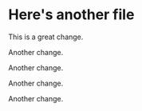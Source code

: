 # Here's another file

This is a great change.

Another change.

Another change.

Another change.

Another change.
